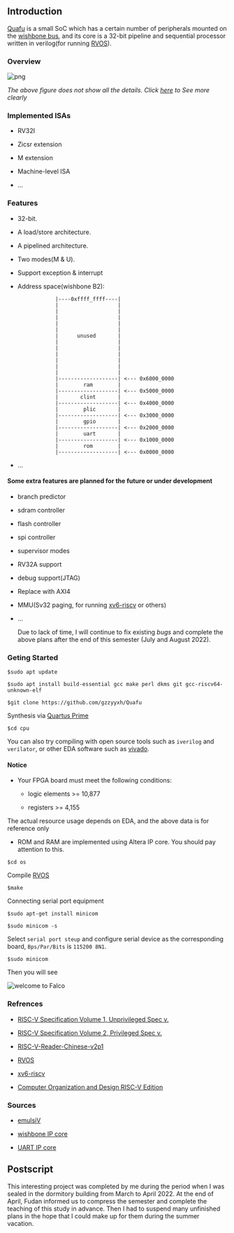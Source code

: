 ## Introduction

[Quafu](https://github.com/gzzyyxh/Quafu) is a small SoC which has a certain number of peripherals mounted on the [wishbone bus](https://opencores.org/projects/wb_conmax), and its core is a 32-bit pipeline and sequential processor written in verilog(for running [RVOS](https://github.com/plctlab/riscv-operating-system-mooc)).

### Overview

![png](https://raw.githubusercontent.com/gzzyyxh/Quafu/main/img/architecture.png)

*The above figure does not show all the details. Click [here](https://github.com/gzzyyxh/Falco/raw/main/img/architecture.png) to See more clearly*

### Implemented ISAs

* RV32I

* Zicsr extension

* M extension

* Machine-level ISA

* ...

### Features

* 32-bit.

* A load/store architecture.

* A pipelined architecture.

* Two modes(M & U).

* Support exception & interrupt

* Address space(wishbone B2):

                  |----0xffff_ffff----|
                  |                   |
                  |                   |
                  |                   |
                  |                   |
                  |                   |
                  |      unused       |
                  |                   |
                  |                   |
                  |                   |
                  |                   |
                  |                   |
                  |                   |
                  |-------------------| <--- 0x6000_0000
                  |        ram        |
                  |-------------------| <--- 0x5000_0000
                  |       clint       |
                  |-------------------| <--- 0x4000_0000
                  |        plic       |
                  |-------------------| <--- 0x3000_0000
                  |        gpio       |
                  |-------------------| <--- 0x2000_0000
                  |        uart       |
                  |-------------------| <--- 0x1000_0000
                  |        rom        |
                  |-------------------| <--- 0x0000_0000

* ...

#### Some extra features are planned for the future or under development

* branch predictor

* sdram controller

* flash controller

* spi controller

* supervisor modes

* RV32A support

* debug support(JTAG)

* Replace with AXI4

* MMU(Sv32 paging, for running [xv6-riscv](https://github.com/mit-pdos/xv6-riscv) or others)

* ...

    Due to lack of time, I will continue to fix existing *bugs* and complete the above plans after the end of this semester (July and August 2022).

### Geting Started

```
$sudo apt update

$sudo apt install build-essential gcc make perl dkms git gcc-riscv64-unknown-elf

$git clone https://github.com/gzzyyxh/Quafu
```

Synthesis via [Quartus Prime](https://www.intel.cn/content/www/cn/zh/software/programmable/quartus-prime/download.html)

```$cd cpu```

You can also try compiling with open source tools such as ```iverilog``` and ```verilator```, or other EDA software such as [vivado](https://china.xilinx.com/support/download.html).

#### Notice

* Your FPGA board must meet the following conditions:

  * logic elements >= 10,877

  * registers >= 4,155

The actual resource usage depends on EDA, and the above data is for reference only

* ROM and RAM are implemented using Altera IP core. You should pay attention to this.

```$cd os```

Compile [RVOS](https://github.com/plctlab/riscv-operating-system-mooc)

```$make```

Connecting serial port equipment

```
$sudo apt-get install minicom

$sudo minicom -s
```

Select ```serial port steup``` and configure serial device as the corresponding board, ```Bps/Par/Bits``` is ```115200 8N1```.

```$sudo minicom```

Then you will see

![welcome to Falco](https://github.com/gzzyyxh/Quafu/raw/main/img/welcome.png)

### Refrences

* [RISC-V Specification Volume 1, Unprivileged Spec v.](https://github.com/riscv/riscv-isa-manual/releases/download/Ratified-IMAFDQC/riscv-spec-20191213.pdf)

* [RISC-V Specification Volume 2, Privileged Spec v.](https://github.com/riscv/riscv-isa-manual/releases/download/Priv-v1.12/riscv-privileged-20211203.pdf)

* [RISC-V-Reader-Chinese-v2p1](http://riscvbook.com/chinese/RISC-V-Reader-Chinese-v2p1.pdf)

* [RVOS](https://github.com/plctlab/riscv-operating-system-mooc)

* [xv6-riscv](https://github.com/mit-pdos/xv6-riscv)

* [Computer Organization and Design RISC-V Edition](https://book.douban.com/subject/27103952/)

### Sources

* [emulsiV](https://guillaume-savaton-eseo.github.io/emulsiV/)

* [wishbone IP core](https://opencores.org/projects/wb_conmax)

* [UART IP core](https://opencores.org/projects/uart6551)

## Postscript

This interesting project was completed by me during the period when I was sealed in the dormitory building from March to April 2022. At the end of April, Fudan informed us to compress the semester and complete the teaching of this study in advance. Then I had to suspend many unfinished plans in the hope that I could make up for them during the summer vacation.
